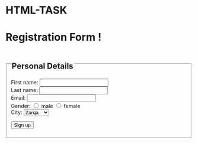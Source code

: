 # HTML-TASK
<!DOCTYPE html>
<html>
<head>
      <title>registration form</title>
</head>
<body>
    <h1>Registration Form !</h1>
    <fieldset>
        <legend><h2>Personal Details</h2></legend>
<form>
  <div> 
    <label>First name:</label>
  <input type="text" > 
 </div>
  <div>
  <label for="lname">Last name:</label>
  <input type="text" >
</div>
   <div>
    <label for="Email">Email:</label>
    <input type="text" >
</div>

  <div>
<label>Gender:</label>
<input type="radio" id="male" >
<label>male</label>
<input type="radio" id="female" >
<label>female</label>
</div>

<div>
<label for="City">City:</label>
<select id="City" name="City">
<option value="Zarqa">Zarqa</option>
<option value="Amman">Amman</option>
<option value="Irbid">Irbid</option>
      </select>
</div>

<button>Sign up</button> 
    </fieldset>
</form>
</body>

</html>

